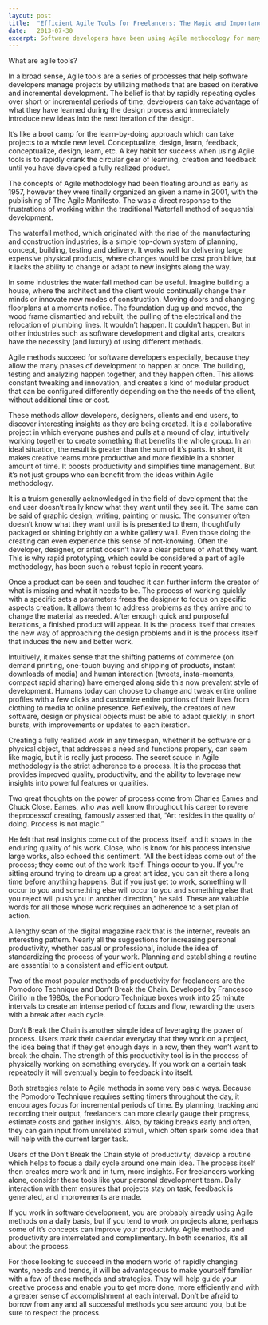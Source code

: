 ```yaml
---
layout: post
title:  "Efficient Agile Tools for Freelancers: The Magic and Importance of Process"
date:   2013-07-30
excerpt: Software developers have been using Agile methodology for many years now, to help increase productivity, efficiency and quality
---
```

What are agile tools?

In a broad sense, Agile tools are a series of processes that help software developers manage projects by utilizing methods that are based on iterative and incremental development. The belief is that by rapidly repeating cycles over short or incremental periods of time, developers can take advantage of what they have learned during the design process and immediately introduce new ideas into the next iteration of the design.

It’s like a boot camp for the learn-by-doing approach which can take projects to a whole new level. Conceptualize, design, learn, feedback, conceptualize, design, learn, etc. A key habit for success when using Agile tools is to rapidly crank the circular gear of learning, creation and feedback until you have developed a fully realized product.

The concepts of Agile methodology had been floating around as early as 1957, however they were finally organized an given a name in 2001, with the publishing of The Agile Manifesto. The was a direct response to the frustrations of working within the traditional Waterfall method of sequential development.

The waterfall method, which originated with the rise of the manufacturing and construction industries, is a simple top-down system of planning, concept, building, testing and delivery. It works well for delivering large expensive physical products, where changes would be cost prohibitive, but it lacks the ability to change or adapt to new insights along the way.

In some industries the waterfall method can be useful. Imagine building a house, where the architect and the client would continually change their minds or innovate new modes of construction. Moving doors and changing floorplans at a moments notice. The foundation dug up and moved, the wood frame dismantled and rebuilt, the pulling of the electrical and the relocation of plumbing lines. It wouldn’t happen. It couldn’t happen. But in other industries such as software development and digital arts, creators have the necessity (and luxury) of using different methods.

Agile methods succeed for software developers especially, because they allow the many phases of development to happen at once. The building, testing and analyzing happen together, and they happen often. This allows constant tweaking and innovation, and creates a kind of modular product that can be configured differently depending on the the needs of the client, without additional time or cost.

These methods allow developers, designers, clients and end users, to discover interesting insights as they are being created. It is a collaborative project in which everyone pushes and pulls at a mound of clay, intuitively working together to create something that benefits the whole group. In an ideal situation, the result is greater than the sum of it’s parts. In short, it makes creative teams more productive and more flexible in a shorter amount of time. It boosts productivity and simplifies time management. But it’s not just groups who can benefit from the ideas within Agile methodology.

It is a truism generally acknowledged in the field of development that the end user doesn’t really know what they want until they see it. The same can be said of graphic design, writing, painting or music. The consumer often doesn’t know what they want until is is presented to them, thoughtfully packaged or shining brightly on a white gallery wall. Even those doing the creating can even experience this sense of not-knowing. Often the developer, designer, or artist doesn’t have a clear picture of what they want. This is why rapid prototyping, which could be considered a part of agile methodology, has been such a robust topic in recent years.

Once a product can be seen and touched it can further inform the creator of what is missing and what it needs to be. The process of working quickly with a specific sets a parameters frees the designer to focus on specific aspects creation. It allows them to address problems as they arrive and to change the material as needed. After enough quick and purposeful iterations, a finished product will appear. It is the process itself that creates the new way of approaching the design problems and it is the process itself that induces the new and better work.

Intuitively, it makes sense that the shifting patterns of commerce (on demand printing, one-touch buying and shipping of products, instant downloads of media) and human interaction (tweets, insta-moments, compact rapid sharing) have emerged along side this now prevalent style of development. Humans today can choose to change and tweak entire online profiles with a few clicks and customize entire portions of their lives from clothing to media to online presence. Reflexively, the creators of new software, design or physical objects must be able to adapt quickly, in short bursts, with improvements or updates to each iteration.

Creating a fully realized work in any timespan, whether it be software or a physical object, that addresses a need and functions properly, can seem like magic, but it is really just process. The secret sauce in Agile methodology is the strict adherence to a process. It is the process that provides improved quality, productivity, and the ability to leverage new insights into powerful features or qualities.

Two great thoughts on the power of process come from Charles Eames and Chuck Close. Eames, who was well know throughout his career to revere theprocessof creating, famously asserted that, “Art resides in the quality of doing. Process is not magic.” 

He felt that real insights come out of the process itself, and it shows in the enduring quality of his work. Close, who is know for his process intensive large works, also echoed this sentiment. “All the best ideas come out of the process; they come out of the work itself. Things occur to you. If you're sitting around trying to dream up a great art idea, you can sit there a long time before anything happens. But if you just get to work, something will occur to you and something else will occur to you and something else that you reject will push you in another direction,” he said. These are valuable words for all those whose work requires an adherence to a set plan of action.

A lengthy scan of the digital magazine rack that is the internet, reveals an interesting pattern. Nearly all the suggestions for increasing personal productivity, whether casual or professional, include the idea of standardizing the process of your work. Planning and establishing a routine are essential to a consistent and efficient output.

Two of the most popular methods of productivity for freelancers are the Pomodoro Technique and Don’t Break the Chain. Developed by Francesco Cirillo in the 1980s, the Pomodoro Technique boxes work into 25 minute intervals to create an intense period of focus and flow, rewarding the users with a break after each cycle.

Don’t Break the Chain is another simple idea of leveraging the power of process. Users mark their calendar everyday that they work on a project, the idea being that if they get enough days in a row, then they won’t want to break the chain. The strength of this productivity tool is in the process of physically working on something everyday. If you work on a certain task repeatedly it will eventually begin to feedback into itself.

Both strategies relate to Agile methods in some very basic ways. Because the Pomodoro Technique requires setting timers throughout the day, it encourages focus for incremental periods of time. By planning, tracking and recording their output, freelancers can more clearly gauge their progress, estimate costs and gather insights. Also, by taking breaks early and often, they can gain input from unrelated stimuli, which often spark some idea that will help with the current larger task.

Users of the Don’t Break the Chain style of productivity, develop a routine which helps to focus a daily cycle around one main idea. The process itself then creates more work and in turn, more insights. For freelancers working alone, consider these tools like your personal development team. Daily interaction with them ensures that projects stay on task, feedback is generated, and improvements are made.

If you work in software development, you are probably already using Agile methods on a daily basis, but if you tend to work on projects alone, perhaps some of it’s concepts can improve your productivity. Agile methods and productivity are interrelated and complimentary. In both scenarios, it’s all about the process.

For those looking to succeed in the modern world of rapidly changing wants, needs and trends, it will be advantageous to make yourself familiar with a few of these methods and strategies. They will help guide your creative process and enable you to get more done, more efficiently and with a greater sense of accomplishment at each interval.  Don’t be afraid to borrow from any and all successful methods you see around you, but be sure to respect the process.

